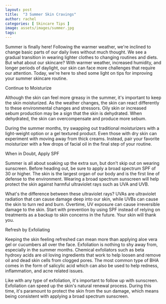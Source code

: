 ```yaml
---
layout: post
title:  "3 Summer Skin Cravings"
author: rachel
categories: [ Skincare Tips ]
image: assets/images/summer.jpg
tags: 
---
```


Summer is finally here! Following the warmer weather, we're inclined to change basic parts of our daily lives without much thought. We see a gradual transition in wearing lighter clothes to changing routines and diets. But what about our skincare? With warmer weather, increased humidity, and longer periods of daylight, our skin can face more challenges that require our attention. Today, we're here to shed some light on tips for improving your summer skincare routine.

Continue to Moisturize 

Although the skin can feel more greasy in the summer, it's important to keep the skin moisturized. As the weather changes, the skin can react differently to these environmental changes and stressors. Oily skin or increased sebum production may be a sign that the skin is dehydrated. When dehydrated, the skin can overcompensate and produce more sebum. 

During the summer months, try swapping out traditional moisturizers with a light-weight option or a gel textured product. Even those with dry skin can experiment with moving away from thick creams. Instead, pair your favorite moisturizer with a few drops of facial oil in the final step of your routine. 

When in Doubt, Apply SPF

Summer is all about soaking up the extra sun, but don't skip out on wearing sunscreen. Before heading out, be sure to apply a broad spectrum SPF of 30 or higher. The skin is the largest organ of our body and is the first line of defense to the environment. Wearing a broad spectrum sunscreen will help protect the skin against harmful ultraviolet rays such as UVA and UVB. 

What's the difference between these ultraviolet rays? UVAs are ultraviolet radiation that can cause damage deep into our skin, while UVBs can cause the skin to turn red and burn. Overtime, UV exposure can cause irreversible damage to the skin. Start with prevention by using SPF instead of relying on treatments as a backup to skin concerns in the future. Your skin will thank you. 

Refresh by Exfoliating

Keeping the skin feeling refreshed can mean more than applying aloe vera gel or cucumbers all over the face. Exfoliation is nothing to shy away from, especially in the summer months. Chemical exfoliators such as beta hydroxy acids are oil loving ingredients that work to help loosen and remove oil and dead skin cells from clogged pores. The most common type of BHA comes in the form of salicylic acid which can also be used to help redness, inflammation, and acne related issues.  

Like with any type of exfoliation, it's important to follow up with sunscreen. Exfoliation can speed up the skin's natural renewal process. During this time, it's paramount to protect the skin from the sun damage, which means being consistent with applying a broad spectrum sunscreen. 

